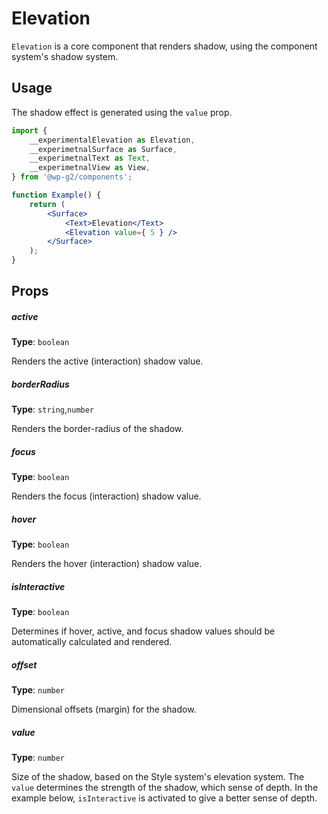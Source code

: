 # Elevation

`Elevation` is a core component that renders shadow, using the component system's shadow system.

## Usage

The shadow effect is generated using the `value` prop.

```jsx live
import {
	__experimentalElevation as Elevation,
	__experimetnalSurface as Surface,
	__experimetnalText as Text,
	__experimetnalView as View,
} from '@wp-g2/components';

function Example() {
	return (
		<Surface>
			<Text>Elevation</Text>
			<Elevation value={ 5 } />
		</Surface>
	);
}
```

## Props

##### active

**Type**: `boolean`

Renders the active (interaction) shadow value.

##### borderRadius

**Type**: `string`,`number`

Renders the border-radius of the shadow.

##### focus

**Type**: `boolean`

Renders the focus (interaction) shadow value.

##### hover

**Type**: `boolean`

Renders the hover (interaction) shadow value.

##### isInteractive

**Type**: `boolean`

Determines if hover, active, and focus shadow values should be automatically calculated and rendered.

##### offset

**Type**: `number`

Dimensional offsets (margin) for the shadow.

##### value

**Type**: `number`

Size of the shadow, based on the Style system's elevation system. The `value` determines the strength of the shadow, which sense of depth.
In the example below, `isInteractive` is activated to give a better sense of depth.
